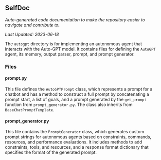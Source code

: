 <!--- START SELFDOC --->
## SelfDoc
_Auto-generated code documentation to make the repository easier to navigate and contribute to._

_Last Updated: 2023-06-18_

The `autogpt` directory is for implementing an autonomous agent that interacts with the Auto-GPT model. It contains files for defining the `AutoGPT` agent, its memory, output parser, prompt, and prompt generator.

### Files
#### prompt.py
This file defines the `AutoGPTPrompt` class, which represents a prompt for a chatbot and has a method to construct a full prompt by concatenating a prompt start, a list of goals, and a prompt generated by the `get_prompt` function from `prompt_generator.py`. The class also inherits from `BaseChatPromptTemplate`.

#### prompt_generator.py
This file contains the `PromptGenerator` class, which generates custom prompt strings for autonomous agents based on constraints, commands, resources, and performance evaluations. It includes methods to add constraints, tools, and resources, and a response format dictionary that specifies the format of the generated prompt.

<!--- END SELFDOC --->